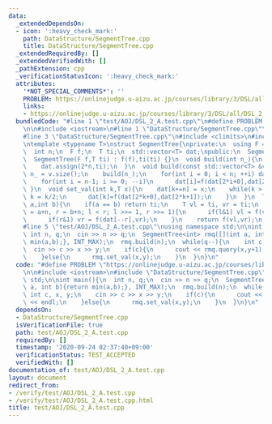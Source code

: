 ```yaml
---
data:
  _extendedDependsOn:
  - icon: ':heavy_check_mark:'
    path: DataStructure/SegmentTree.cpp
    title: DataStructure/SegmentTree.cpp
  _extendedRequiredBy: []
  _extendedVerifiedWith: []
  _pathExtension: cpp
  _verificationStatusIcon: ':heavy_check_mark:'
  attributes:
    '*NOT_SPECIAL_COMMENTS*': ''
    PROBLEM: https://onlinejudge.u-aizu.ac.jp/courses/library/3/DSL/all/DSL_2_A
    links:
    - https://onlinejudge.u-aizu.ac.jp/courses/library/3/DSL/all/DSL_2_A
  bundledCode: "#line 1 \"test/AOJ/DSL_2_A.test.cpp\"\n#define PROBLEM \"https://onlinejudge.u-aizu.ac.jp/courses/library/3/DSL/all/DSL_2_A\"\
    \n\n#include <iostream>\n#line 1 \"DataStructure/SegmentTree.cpp\"\n#include <vector>\n\
    #line 3 \"DataStructure/SegmentTree.cpp\"\n#include <climits>\n#include <functional>\n\
    \ntemplate <typename T>\nstruct SegmentTree{\nprivate:\n  using F = std::function<T(T,T)>;\n\
    \  int n;\n  F f;\n  T ti;\n  std::vector<T> dat;\npublic:\n  SegmentTree(){};\n\
    \  SegmentTree(F f,T ti) : f(f),ti(ti) {}\n  void build(int n_){\n    n = n_;\n\
    \    dat.assign(2*n,ti);\n  }\n  void build(const std::vector<T> &v){\n    int\
    \ n_ = v.size();\n    build(n_);\n    for(int i = 0; i < n; ++i) dat[n+i]=v[i];\n\
    \    for(int i = n-1; i >= 0; --i)\n      dat[i]=f(dat[2*i+0],dat[2*i+1]);\n \
    \ }\n  void set_val(int k,T x){\n    dat[k+=n] = x;\n    while(k > 0){\n     \
    \ k = k/2;\n      dat[k]=f(dat[2*k+0],dat[2*k+1]);\n    }\n  }\n  T query(int\
    \ a,int b){\n    if(a == b) return ti;\n    T vl = ti, vr = ti;\n    for(int l\
    \ = a+n, r = b+n; l < r; l >>= 1, r >>= 1){\n      if(l&1) vl = f(vl,dat[l++]);\n\
    \      if(r&1) vr = f(dat[--r],vr);\n    }\n    return f(vl,vr);\n  }\n};\n\n\
    #line 5 \"test/AOJ/DSL_2_A.test.cpp\"\nusing namespace std;\n\nint main(){\n \
    \ int n, q;\n  cin >> n >> q;\n  SegmentTree<int> rmq([](int a, int b){return\
    \ min(a,b);}, INT_MAX);\n  rmq.build(n);\n  while(q--){\n    int c, x, y;\n  \
    \  cin >> c >> x >> y;\n    if(c){\n      cout << rmq.query(x,y+1) << endl;\n\
    \    }else{\n      rmq.set_val(x,y);\n    }\n  }\n}\n"
  code: "#define PROBLEM \"https://onlinejudge.u-aizu.ac.jp/courses/library/3/DSL/all/DSL_2_A\"\
    \n\n#include <iostream>\n#include \"DataStructure/SegmentTree.cpp\"\nusing namespace\
    \ std;\n\nint main(){\n  int n, q;\n  cin >> n >> q;\n  SegmentTree<int> rmq([](int\
    \ a, int b){return min(a,b);}, INT_MAX);\n  rmq.build(n);\n  while(q--){\n   \
    \ int c, x, y;\n    cin >> c >> x >> y;\n    if(c){\n      cout << rmq.query(x,y+1)\
    \ << endl;\n    }else{\n      rmq.set_val(x,y);\n    }\n  }\n}\n"
  dependsOn:
  - DataStructure/SegmentTree.cpp
  isVerificationFile: true
  path: test/AOJ/DSL_2_A.test.cpp
  requiredBy: []
  timestamp: '2020-09-24 02:37:40+09:00'
  verificationStatus: TEST_ACCEPTED
  verifiedWith: []
documentation_of: test/AOJ/DSL_2_A.test.cpp
layout: document
redirect_from:
- /verify/test/AOJ/DSL_2_A.test.cpp
- /verify/test/AOJ/DSL_2_A.test.cpp.html
title: test/AOJ/DSL_2_A.test.cpp
---
```

